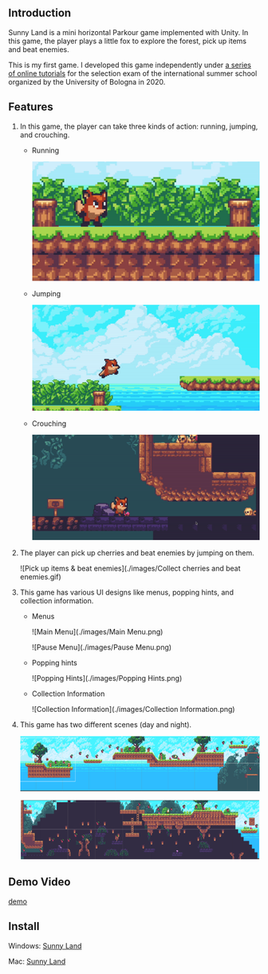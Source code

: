 ## Introduction

Sunny Land is a mini horizontal Parkour game implemented with Unity. In this game, the player plays a little fox to explore the forest, pick up items and beat enemies.

This is my first game. I developed this game independently under [a series of online tutorials](https://space.bilibili.com/370283072/channel/collectiondetail?sid=2991) for the selection exam of the international summer school organized by the University of Bologna in 2020.

## Features 

1. In this game, the player can take three kinds of action: running, jumping, and crouching. 

   - Running

     ![Running](./images/Running.gif)

   - Jumping

     ![Jumping](./images/Jumping.gif)

   - Crouching

     ![Crouching](./images/Crouching.gif)

2. The player can pick up cherries and beat enemies by jumping on them.

   ![Pick up items & beat enemies](./images/Collect cherries and beat enemies.gif)

3. This game has various UI designs like menus, popping hints, and collection information.

   - Menus

     ![Main Menu](./images/Main Menu.png)

     

      ![Pause Menu](./images/Pause Menu.png)

   - Popping hints 

     ![Popping Hints](./images/Popping Hints.png)

   - Collection Information

     ![Collection Information](./images/Collection Information.png)

4. This game has two different scenes (day and night).

   ![Day](./images/Day.png)

   ![Night](./images/Night.png)

## Demo Video

[demo](https://www.youtube.com/watch?v=A_twmaDyGqw)

## Install

Windows: [Sunny Land](./install/Windows)

Mac: [Sunny Land](./install/Mac)

